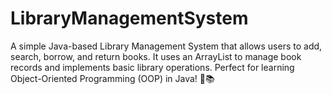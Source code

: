 # LibraryManagementSystem
A simple Java-based Library Management System that allows users to add, search, borrow, and return books. It uses an ArrayList to manage book records and implements basic library operations. Perfect for learning Object-Oriented Programming (OOP) in Java! 🚀📚
